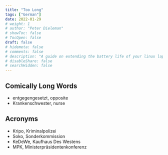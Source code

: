 ```yaml
---
title: "Too Long"
tags: ["German"]
date: 2022-01-29
# weight: 1
# author: "Peter Dieleman"
# showToc: false
# TocOpen: false
draft: false
# hidemeta: false
# comments: false
# description: "A guide on extending the battery life of your linux laptop"
# disableShare: false
# searchHidden: false
---
```

<!-- look up ratio -->

## Comically Long Words

- entgegengesetzt, opposite
- Krankenschwester, nurse

## Acronyms

- Kripo, Kriminalpolizei
- Soko, Sonderkommission
- KeDeWe, Kaufhaus Des Westens
- MPK, Ministerpräsidentenkonferenz
